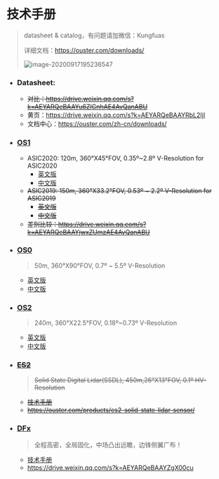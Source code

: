 # 技术手册

> datasheet & catalog，有问题请加微信：Kungfuas
>
> 详细文档：https://ouster.com/downloads/
>
> ![image-20200917195236547](catalog.assets/image-20200917195236547.png)

- ### Datasheet:

  - ~~对比：https://drive.weixin.qq.com/s?k=AEYARQeBAAYu6ZIGnhAE4AvQanABU~~
  - 黄页：https://drive.weixin.qq.com/s?k=AEYARQeBAAYRbL2IjI
  - 文档中心：https://ouster.com/zh-cn/downloads/

- ### [OS1](https://ouster.com/products/os1-lidar-sensor/)

  - ASIC2020:   120m, 360°X45°FOV, 0.35º~2.8º V-Resolution for ASIC2020
    - [英文版](https://data.ouster.io/downloads/datasheets/datasheet-revd-v2p1-os1.pdf)
    - [中文版](https://ouster.oss-cn-shanghai.aliyuncs.com/firmware%20v2.1/CN-datasheet-revd-v2p1-os1.pdf)
  - ~~ASIC2019:   150m,  360°X33.2°FOV, 0.53º ~ 2.2º V-Resolution for ASIC2019~~
    - ~~[英文版](https://data.ouster.io/downloads/datasheets/datasheet-gen1-v2p0-os1.pdf)~~
    - ~~[中文版](https://ouster.oss-cn-shanghai.aliyuncs.com/firmware%20v2.0/CN-Datasheet-gen1-v2p0-os1.pdf)~~
  - ~~差别比较：https://drive.weixin.qq.com/s?k=AEYARQeBAAYjwxZUmzAE4AvQanABU~~
  
- ### [OS0](https://ouster.com/products/os0-lidar-sensor/)

  > 50m, 360°X90°FOV, 0.7º ~ 5.5º V-Resolution
  
  - [英文版](https://data.ouster.io/downloads/datasheets/datasheet-revd-v2p1-os0.pdf)
  - [中文版](https://ouster.oss-cn-shanghai.aliyuncs.com/firmware%20v2.1/CN-datasheet-revd-v2p1-os0.pdf)
  
- ### [OS2](https://ouster.com/products/os2-lidar-sensor/)

  > 240m, 360°X22.5°FOV, 0.18º~0.73º V-Resolution
  
  - [英文版](https://data.ouster.io/downloads/datasheets/datasheet-revd-v2p1-os2.pdf)
  - [中文版](https://ouster.oss-cn-shanghai.aliyuncs.com/firmware%20v2.1/CN-datasheet-revd-v2p1-os2.pdf)
  
- ### ~~[ES2](https://ouster.com/products/es2-solid-state-lidar-sensor/)~~

  > ~~Solid State Digital Lidar(SSDL), 450m,26°X13°FOV, 0.1º HV-Resolution~~
  
  - ~~[技术手册](https://go.ouster.io/cs/c/?cta_guid=e97dc3d3-4b63-4f4a-bcf7-0d4593d2d27f&signature=AAH58kHlRKUqTwbqtI-wPrDNU3Djj8geqA&pageId=35504500461&placement_guid=6c0461fe-110f-4874-8325-926f80bd4cf8&click=aa9dc409-d45a-4f69-be4a-750f7606f1e4&hsutk=c87875bc03856f8118673497d6f8d277&canon=https%3A%2F%2Fgo.ouster.io%2Fdownload%2Fdatasheet%2Fes2%2F&utm_referrer=https%3A%2F%2Fgo.ouster.io%2Fdownload%2Fdatasheet%2Fes2%2F&portal_id=5054152&redirect_url=APefjpGp6slanUtEvf4ImcKm9lT3IhbtOtXv0YCu0N_FHg1YeU3lPriObndWiIOLv4mPuQ4_2CPH-BBLLeh9y8OG9gPuu-xZb3eL-5kfNQaK9H-jIBqeGwNdpURK0j4bB2EBkSDbhehWP6NITLlNXyMzQ4kBTPeWD3JBwC3pjyr7Jqlgj8I2jdWhwIQTQRyRX0BVtzWniZp4O9AQYV8MP8jYK2V3QDShByrEdjm4Qi6izAtqBMDzb7LM0d2BjZ-5JjKoS2zZEd1wn4HiZGHYNgq2guwSfjl6-GnDkvDDM_9y-CUby9hcY64h0TYbLfeyxQzoLtI7N5kxXlStX8RsPlNnLFNKYPt7Ww&__hstc=82216777.c87875bc03856f8118673497d6f8d277.1603370521882.1630924076049.1630931123070.8&__hssc=82216777.2.1630931123070&__hsfp=3347672005&contentType=landing-page)~~
  - ~~https://ouster.com/products/es2-solid-state-lidar-sensor/~~
  
- ### **[DFx](/DFLidar)**

  > 全程高密，全局固化，中场凸出远瞻，边锋侧翼广布！
  
  - [技术手册](/DFLidar)
  - https://drive.weixin.qq.com/s?k=AEYARQeBAAYZgX00cu

